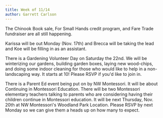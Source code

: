 ```yaml
---
title: Week of 11/14
author: Garrett Carlson
---
```


The Chinook Book sale, For Small Hands credit program, and Fare Trade fundraiser are all still happening.

Karissa will be out Monday (Nov. 17th) and Brecca will be taking the lead and Koe will be filling in as an assistant.

There is a Gardening Volunteer Day on Saturday the 22nd. We will be winterizing our gardens, building garden boxes, laying new wood-chips, and doing some indoor cleaning for those who would like to help in a non-landscaping way. It starts at 10! Please RSVP if you'd like to join in.

There is a Parent Ed event being put on by NW Montessori. It will be about Continuing in Montessori Education. There will be two Montessori elementary teachers talking to parents who are considering having their children continue in Montessori education. It will be next Thursday, Nov. 20th at NW Montessori's Woodland Park Location. Please RSVP by next Monday so we can give them a heads up on how many to expect.
